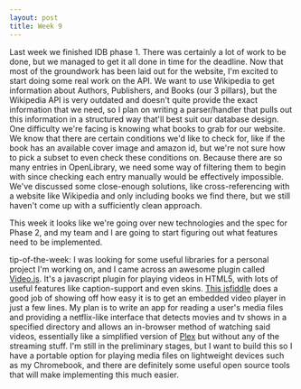 ```yaml
---
layout: post
title: Week 9
---
```


Last week we finished IDB phase 1. There was certainly a lot of work to be done, but we managed to get it all done in time for the deadline. Now that most of the groundwork has been laid out for the website, I'm excited to start doing some real work on the API. We want to use Wikipedia to get information about Authors, Publishers, and Books (our 3 pillars), but the Wikipedia API is very outdated and doesn't quite provide the exact information that we need, so I plan on writing a parser/handler that pulls out this information in a structured way that'll best suit our database design. One difficulty we're facing is knowing what books to grab for our website. We know that there are certain conditions we'd like to check for, like if the book has an available cover image and amazon id, but we're not sure how to pick a subset to even check these conditions on. Because there are so many entries in OpenLibrary, we need some way of filtering them to begin with since checking each entry manually would be effectively impossible. We've discussed some close-enough solutions, like cross-referencing with a website like Wikipedia and only including books we find there, but we still haven't come up with a sufficiently clean approach.

This week it looks like we're going over new technologies and the spec for Phase 2, and my team and I are going to start figuring out what features need to be implemented. 

tip-of-the-week: 
  I was looking for some useful libraries for a personal project I'm working on, and I came across an awesome plugin called [Video.js](http://videojs.com/). It's a javascript plugin for playing videos in HTML5, with lots of useful features like caption-support and even skins. [This jsfiddle](http://jsfiddle.net/bababalcksheep/0a5u3ew4/2/) does a good job of showing off how easy it is to get an embedded video player in just a few lines. My plan is to write an app for reading a user's media files and providing a netflix-like interface that detects movies and tv shows in a specified directory and allows an in-browser method of watching said videos, essentially like a simplified version of [Plex](https://www.plex.tv) but without any of the streaming stuff. I'm still in the preliminary stages, but I want to build this so I have a portable option for playing media files on lightweight devices such as my Chromebook, and there are definitely some useful open source tools that will make implementing this much easier.
